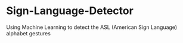 # Sign-Language-Detector
Using Machine Learning to detect the ASL (American Sign Language) alphabet gestures
